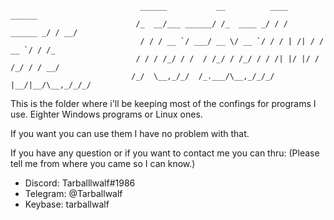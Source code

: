                                  ______           __          ____               ______                   
                                /_  __/___ ______/ /_  ____ _/ / /      ______ _/ / __/                   
                                 / / / __ `/ ___/ __ \/ __ `/ / / | /| / / __ `/ / /_                     
                                / / / /_/ / /  / /_/ / /_/ / / /| |/ |/ / /_/ / / __/                     
                               /_/  \__,_/_/  /_.___/\__,_/_/_/ |__/|__/\__,_/_/_/                    

This is the folder where i'll be keeping most of the confings for programs I use.
Eighter Windows programs or Linux ones.

If you want you can use them I have no problem with that.

If you have any question or if you want to contact me you can thru:
(Please tell me from where you came so I can know.)
- Discord: Tarballlwalf#1986
- Telegram: @Tarballwalf
- Keybase: tarballwalf
